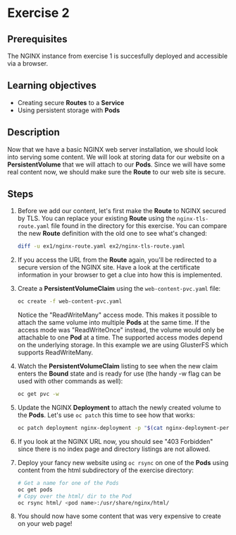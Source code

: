 # Exercise 2

## Prerequisites

The NGINX instance from exercise 1 is succesfully deployed and accessible via a
browser.

## Learning objectives

* Creating secure **Routes** to a **Service**
* Using persistent storage with **Pods**

## Description

Now that we have a basic NGINX web server installation, we should look into
serving some content. We will look at storing data for our website on a
**PersistentVolume** that we will attach to our **Pods**. Since we will have
some real content now, we should make sure the **Route** to our web site is
secure.

## Steps

1. Before we add our content, let's first make the **Route** to NGINX secured by
   TLS. You can replace your existing **Route** using the `nginx-tls-route.yaml`
   file found in the directory for this exercise. You can compare the new
   **Route** definition with the old one to see what's changed:
   ```bash
   diff -u ex1/nginx-route.yaml ex2/nginx-tls-route.yaml
   ```

2. If you access the URL from the **Route** again, you'll be redirected to a
   secure version of the NGINX site. Have a look at the certificate information
   in your browser to get a clue into how this is implemented.

3. Create a **PersistentVolumeClaim** using the `web-content-pvc.yaml` file:
   ```bash
   oc create -f web-content-pvc.yaml
   ```
   Notice the "ReadWriteMany" access mode. This makes it possible to attach the
   same volume into multiple **Pods** at the same time. If the access mode was
   "ReadWriteOnce" instead, the volume would only be attachable to one **Pod**
   at a time. The supported access modes depend on the underlying storage.
   In this example we are using GlusterFS which supports ReadWriteMany.

4. Watch the **PersistentVolumeClaim** listing to see when the new claim enters
   the **Bound** state and is ready for use (the handy -w flag can be used with
   other commands as well):
   ```bash
   oc get pvc -w
   ```

5. Update the NGINX **Deployment** to attach the newly created volume to the
   **Pods**. Let's use `oc patch` this time to see how that works:
   ```bash
   oc patch deployment nginx-deployment -p "$(cat nginx-deployment-persistent.yaml)"
   ```

6. If you look at the NGINX URL now, you should see "403 Forbidden" since there
   is no index page and directory listings are not allowed.

7. Deploy your fancy new website using `oc rsync` on one of the **Pods** using
   content from the html subdirectory of the exercise directory:
   ```bash
   # Get a name for one of the Pods
   oc get pods
   # Copy over the html/ dir to the Pod
   oc rsync html/ <pod name>:/usr/share/nginx/html/
   ```
8. You should now have some content that was very expensive to create on your
   web page!

